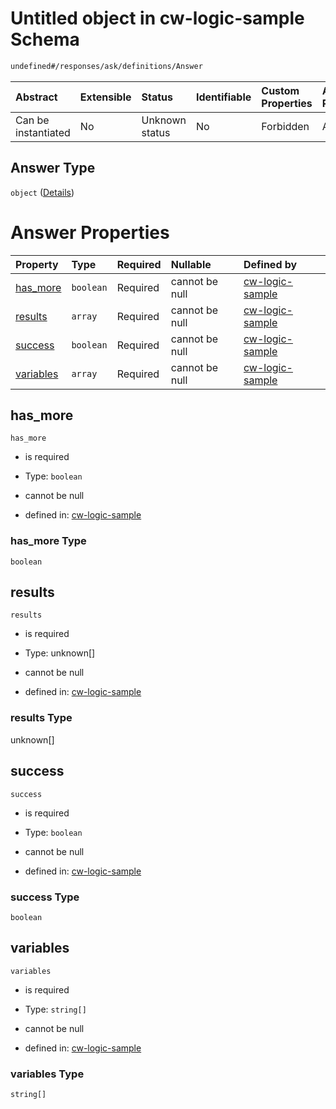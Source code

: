 # Untitled object in cw-logic-sample Schema

```txt
undefined#/responses/ask/definitions/Answer
```



| Abstract            | Extensible | Status         | Identifiable | Custom Properties | Additional Properties | Access Restrictions | Defined In                                                                   |
| :------------------ | :--------- | :------------- | :----------- | :---------------- | :-------------------- | :------------------ | :--------------------------------------------------------------------------- |
| Can be instantiated | No         | Unknown status | No           | Forbidden         | Allowed               | none                | [cw-logic-sample.json\*](schema/cw-logic-sample.json "open original schema") |

## Answer Type

`object` ([Details](cw-logic-sample-responses-askresponse-definitions-answer.md))

# Answer Properties

| Property                | Type      | Required | Nullable       | Defined by                                                                                                                                                             |
| :---------------------- | :-------- | :------- | :------------- | :--------------------------------------------------------------------------------------------------------------------------------------------------------------------- |
| [has\_more](#has_more)  | `boolean` | Required | cannot be null | [cw-logic-sample](cw-logic-sample-responses-askresponse-definitions-answer-properties-has_more.md "undefined#/responses/ask/definitions/Answer/properties/has_more")   |
| [results](#results)     | `array`   | Required | cannot be null | [cw-logic-sample](cw-logic-sample-responses-askresponse-definitions-answer-properties-results.md "undefined#/responses/ask/definitions/Answer/properties/results")     |
| [success](#success)     | `boolean` | Required | cannot be null | [cw-logic-sample](cw-logic-sample-responses-askresponse-definitions-answer-properties-success.md "undefined#/responses/ask/definitions/Answer/properties/success")     |
| [variables](#variables) | `array`   | Required | cannot be null | [cw-logic-sample](cw-logic-sample-responses-askresponse-definitions-answer-properties-variables.md "undefined#/responses/ask/definitions/Answer/properties/variables") |

## has\_more



`has_more`

*   is required

*   Type: `boolean`

*   cannot be null

*   defined in: [cw-logic-sample](cw-logic-sample-responses-askresponse-definitions-answer-properties-has_more.md "undefined#/responses/ask/definitions/Answer/properties/has_more")

### has\_more Type

`boolean`

## results



`results`

*   is required

*   Type: unknown\[]

*   cannot be null

*   defined in: [cw-logic-sample](cw-logic-sample-responses-askresponse-definitions-answer-properties-results.md "undefined#/responses/ask/definitions/Answer/properties/results")

### results Type

unknown\[]

## success



`success`

*   is required

*   Type: `boolean`

*   cannot be null

*   defined in: [cw-logic-sample](cw-logic-sample-responses-askresponse-definitions-answer-properties-success.md "undefined#/responses/ask/definitions/Answer/properties/success")

### success Type

`boolean`

## variables



`variables`

*   is required

*   Type: `string[]`

*   cannot be null

*   defined in: [cw-logic-sample](cw-logic-sample-responses-askresponse-definitions-answer-properties-variables.md "undefined#/responses/ask/definitions/Answer/properties/variables")

### variables Type

`string[]`
